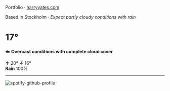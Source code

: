 Portfolio · [harryyates.com](https://harryyates.com)

<!-- WEATHER_START -->
Based in Stockholm · *Expect partly cloudy conditions with rain*

# 17°
☁️ **Overcast conditions with complete cloud cover**

**↑** 20° **↓** 16°  
**Rain** 100%

---
<!-- WEATHER_END -->

<p align="left">
  <a>
    <img src="https://spotify-github-profile.kittinanx.com/api/view?uid=bigbello&cover_image=true&theme=natemoo-re&show_offline=true&background_color=121212&interchange=false&bar_color=53b14f&bar_color_cover=false" alt="spotify-github-profile">
  </a>
</p>